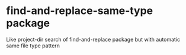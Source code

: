 # find-and-replace-same-type package

Like project-dir search of find-and-replace package but with automatic same file type pattern
